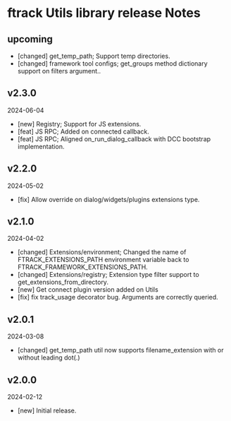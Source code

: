 # ftrack Utils library release Notes

## upcoming

* [changed] get_temp_path; Support temp directories.
* [changed] framework tool configs; get_groups method dictionary support on filters argument..

## v2.3.0
2024-06-04

* [new] Registry; Support for JS extensions.
* [feat] JS RPC; Added on connected callback.
* [feat] JS RPC; Aligned on_run_dialog_callback with DCC bootstrap implementation.


## v2.2.0
2024-05-02

* [fix] Allow override on dialog/widgets/plugins extensions type.

## v2.1.0
2024-04-02

* [changed] Extensions/environment; Changed the name of FTRACK_EXTENSIONS_PATH environment variable back to FTRACK_FRAMEWORK_EXTENSIONS_PATH.
* [changed] Extensions/registry; Extension type filter support to get_extensions_from_directory.
* [new] Get connect plugin version added on Utils
* [fix] fix track_usage decorator bug. Arguments are correctly queried.


## v2.0.1
2024-03-08

* [changed] get_temp_path util now supports filename_extension with or without leading dot(.)


## v2.0.0
2024-02-12

*  [new] Initial release.

